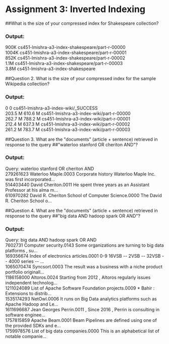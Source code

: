 # Assignment 3: Inverted Indexing  

##What is the size of your compressed index for Shakespeare collection?

### Output:
900K	cs451-lmishra-a3-index-shakespeare/part-r-00000  
1004K	cs451-lmishra-a3-index-shakespeare/part-r-00001  
852K	cs451-lmishra-a3-index-shakespeare/part-r-00002  
1.1M	cs451-lmishra-a3-index-shakespeare/part-r-00003  
3.8M	cs451-lmishra-a3-index-shakespeare  
  
##Question 2. What is the size of your compressed index for the sample Wikipedia collection? 

### Output:
0        0        cs451-lmishra-a3-index-wiki/_SUCCESS  
203.5 M  610.6 M  cs451-lmishra-a3-index-wiki/part-r-00000  
262.7 M  788.2 M  cs451-lmishra-a3-index-wiki/part-r-00001  
212.4 M  637.3 M  cs451-lmishra-a3-index-wiki/part-r-00002  
261.2 M  783.7 M  cs451-lmishra-a3-index-wiki/part-r-00003  

##Question 3. What are the "documents" (article + sentence) retrieved in response to the query 
##"waterloo stanford OR cheriton AND"?

### Output:
Query: waterloo stanford OR cheriton AND  
279261623	Waterloo Maple.0003	Corporate history Waterloo Maple Inc. was first incorporated...  
514403440	David Cheriton.0011	He spent three years as an Assistant Professor at his alma m...  
610970282	David R. Cheriton School of Computer Science.0000	The David R. Cheriton School o...  

##Question 4. What are the "documents" (article + sentence) retrieved in response to the query 
##"big data AND hadoop spark OR AND"?

### Output:
Query: big data AND hadoop spark OR AND  
7602731	Computer security.0143	Some organizations are turning to big data platforms , su...  
169356674	Index of electronics articles.0001	0-9 16VSB -- 2VSB -- 32VSB -- 4000 series -- ...  
1065070474	Syncsort.0003	The result was a business with a niche product portfolio originall...  
1186158000	Altoros.0024	Starting from 2012 , Altoros regularly issues independent technolog...  
1211024089	List of Apache Software Foundation projects.0009	* Bahir : Extensions to distrib...  
1535174293	NetOwl.0006	It runs on Big Data analytics platforms such as Apache Hadoop and Le...  
1611696687	Jean Georges Perrin.0011	, Since 2016 , Perrin is consulting in software enginee...  
1757815859	Apache Beam.0001	Beam Pipelines are defined using one of the provided SDKs and e...  
1759978576	List of big data companies.0000	This is an alphabetical list of notable companie...  
